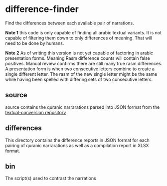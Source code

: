 # difference-finder
Find the differences between each available pair of narrations.

**Note 1** this code is only capable of finding all arabic textual variants. It is not capable of filtering them down to only differences of meaning. That will need to be done by humans.

**Note 2** As of writing this version is not yet capable of factoring in arabic presentation forms. Meaning Rasm difference counts will contain false positives. Manual review confirms there are still many true rasm differences. A presentation form is when two consecutive letters combine to create a single different letter. The rasm of the new single letter might be the same while having been spelled with differing sets of two consecutive letters.

## source
source contains the quranic narrarations parsed into JSON format from the [textual-conversion repository](https://github.com/Qurans-Analysis-Project/textual-conversion) 

## differences
This directory contains the difference reports in JSON format for each pairing of quranic narrarations as well as a compilation report in XLSX format.

## bin
The script(s) used to contrast the narrations 
